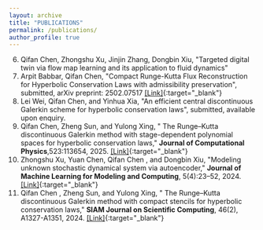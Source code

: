 ```yaml
---
layout: archive
title: "PUBLICATIONS"
permalink: /publications/
author_profile: true
---
```

6. Qifan Chen, Zhongshu Xu, Jinjin Zhang, Dongbin Xiu, "Targeted digital twin via flow map learning and its application to fluid dynamics"<br>
5. Arpit Babbar, Qifan Chen, "Compact Runge-Kutta Flux Reconstruction for Hyperbolic Conservation Laws with admissibility preservation", submitted, arXiv preprint: 2502.07517 [[Link]](https://arxiv.org/abs/2502.07517){:target="_blank"}<br>
4. Lei Wei, Qifan Chen, and Yinhua Xia, "An efficient central discontinuous Galerkin scheme for
hyperbolic conservation laws", submitted, available upon enquiry.<br>
3. Qifan Chen, Zheng Sun, and Yulong Xing, " The Runge–Kutta discontinuous Galerkin method with stage-dependent polynomial spaces for hyperbolic conservation laws," <b> Journal of Computational Physics</b>,523:113654, 2025.  [[Link]](https://www.sciencedirect.com/science/article/abs/pii/S0021999124009021){:target="_blank"}<br>
2. Zhongshu Xu, Yuan Chen,  Qifan Chen , and Dongbin Xiu, "Modeling unknown stochastic dynamical system via autoencoder," <b>Journal of Machine Learning for Modeling and Computing</b>,  5(4):23–52, 2024.  [[Link]](https://www.dl.begellhouse.com/journals/558048804a15188a,7dd2ba1c3481309f,1fa59aa90d1bc10a.html){:target="_blank"}<br>
1. Qifan Chen , Zheng Sun, and Yulong Xing, " The Runge–Kutta discontinuous Galerkin method with compact stencils for hyperbolic conservation laws,"  <b>SIAM Journal on Scientific Computing</b>, 46(2), A1327-A1351, 2024.  [[Link]](https://epubs.siam.org/doi/abs/10.1137/23M158629X){:target="_blank"}<br>
 
